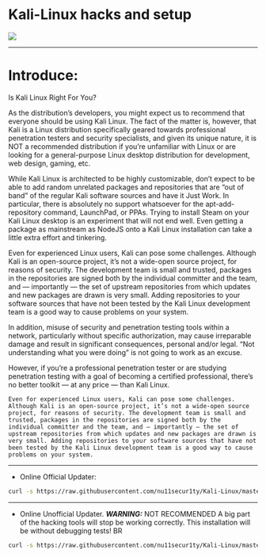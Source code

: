 # Kali-Linux hacks and setup
![](https://github.com/nu11secur1ty/Kali-Linux/blob/master/wall/pp%2C550x550.u5.jpg)

-------------------------------------------------------------------------------------------
# Introduce:

Is Kali Linux Right For You?

As the distribution’s developers, you might expect us to recommend that everyone should be using Kali Linux. The fact of the matter is, however, that Kali is a Linux distribution specifically geared towards professional penetration testers and security specialists, and given its unique nature, it is NOT a recommended distribution if you’re unfamiliar with Linux or are looking for a general-purpose Linux desktop distribution for development, web design, gaming, etc.

While Kali Linux is architected to be highly customizable, don’t expect to be able to add random unrelated packages and repositories that are “out of band” of the regular Kali software sources and have it Just Work. In particular, there is absolutely no support whatsoever for the apt-add-repository command, LaunchPad, or PPAs. Trying to install Steam on your Kali Linux desktop is an experiment that will not end well. Even getting a package as mainstream as NodeJS onto a Kali Linux installation can take a little extra effort and tinkering.

Even for experienced Linux users, Kali can pose some challenges. Although Kali is an open-source project, it’s not a wide-open source project, for reasons of security. The development team is small and trusted, packages in the repositories are signed both by the individual committer and the team, and — importantly — the set of upstream repositories from which updates and new packages are drawn is very small. Adding repositories to your software sources that have not been tested by the Kali Linux development team is a good way to cause problems on your system.

In addition, misuse of security and penetration testing tools within a network, particularly without specific authorization, may cause irreparable damage and result in significant consequences, personal and/or legal. “Not understanding what you were doing” is not going to work as an excuse.

However, if you’re a professional penetration tester or are studying penetration testing with a goal of becoming a certified professional, there’s no better toolkit — at any price — than Kali Linux.

```
Even for experienced Linux users, Kali can pose some challenges. Although Kali is an open-source project, it’s not a wide-open source project, for reasons of security. The development team is small and trusted, packages in the repositories are signed both by the individual committer and the team, and — importantly — the set of upstream repositories from which updates and new packages are drawn is very small. Adding repositories to your software sources that have not been tested by the Kali Linux development team is a good way to cause problems on your system.
```

-------------------------------------------------------------------------------------------

- Online Official Updater:
```bash
curl -s https://raw.githubusercontent.com/nu11secur1ty/Kali-Linux/master/updater/official_up.py | python
```
--------------------------------------------------------------------------------------------
- Online Unofficial Updater. ***WARNING:*** NOT RECOMMENDED
A big part of the hacking tools will stop be working correctly.
This installation will be without debugging tests!
BR
```bash
curl -s https://raw.githubusercontent.com/nu11secur1ty/Kali-Linux/master/updater/unofficial_up.py | python
```
